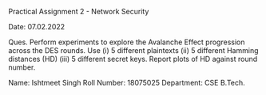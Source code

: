Practical Assignment 2 - Network Security

Date: 07.02.2022

Ques. Perform experiments to explore the Avalanche Effect progression across the DES rounds. Use (i) 5 different plaintexts (ii) 5 different Hamming distances (HD) (iii) 5 different secret keys. Report plots of HD against round number.

Name: Ishtmeet Singh
Roll Number: 18075025
Department: CSE B.Tech.